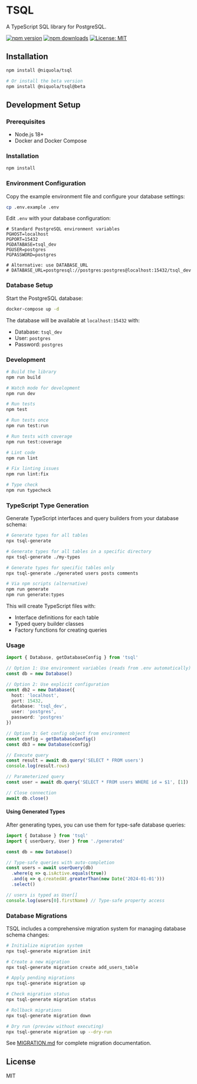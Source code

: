 # TSQL

A TypeScript SQL library for PostgreSQL.

[![npm version](https://badge.fury.io/js/@niquola/tsql.svg)](https://badge.fury.io/js/@niquola/tsql)
[![npm downloads](https://img.shields.io/npm/dm/@niquola/tsql.svg)](https://www.npmjs.com/package/@niquola/tsql)
[![License: MIT](https://img.shields.io/badge/License-MIT-yellow.svg)](https://opensource.org/licenses/MIT)

## Installation

```bash
npm install @niquola/tsql

# Or install the beta version
npm install @niquola/tsql@beta
```

## Development Setup

### Prerequisites

- Node.js 18+
- Docker and Docker Compose

### Installation

```bash
npm install
```

### Environment Configuration

Copy the example environment file and configure your database settings:

```bash
cp .env.example .env
```

Edit `.env` with your database configuration:

```env
# Standard PostgreSQL environment variables
PGHOST=localhost
PGPORT=15432
PGDATABASE=tsql_dev
PGUSER=postgres
PGPASSWORD=postgres

# Alternative: use DATABASE_URL
# DATABASE_URL=postgresql://postgres:postgres@localhost:15432/tsql_dev
```

### Database Setup

Start the PostgreSQL database:

```bash
docker-compose up -d
```

The database will be available at `localhost:15432` with:
- Database: `tsql_dev`
- User: `postgres`
- Password: `postgres`

### Development

```bash
# Build the library
npm run build

# Watch mode for development
npm run dev

# Run tests
npm test

# Run tests once
npm run test:run

# Run tests with coverage
npm run test:coverage

# Lint code
npm run lint

# Fix linting issues
npm run lint:fix

# Type check
npm run typecheck
```

### TypeScript Type Generation

Generate TypeScript interfaces and query builders from your database schema:

```bash
# Generate types for all tables
npx tsql-generate

# Generate types for all tables in a specific directory
npx tsql-generate ./my-types

# Generate types for specific tables only
npx tsql-generate ./generated users posts comments

# Via npm scripts (alternative)
npm run generate
npm run generate:types
```

This will create TypeScript files with:
- Interface definitions for each table
- Typed query builder classes
- Factory functions for creating queries

### Usage

```typescript
import { Database, getDatabaseConfig } from 'tsql'

// Option 1: Use environment variables (reads from .env automatically)
const db = new Database()

// Option 2: Use explicit configuration
const db2 = new Database({
  host: 'localhost',
  port: 15432,
  database: 'tsql_dev',
  user: 'postgres',
  password: 'postgres'
})

// Option 3: Get config object from environment
const config = getDatabaseConfig()
const db3 = new Database(config)

// Execute query
const result = await db.query('SELECT * FROM users')
console.log(result.rows)

// Parameterized query
const user = await db.query('SELECT * FROM users WHERE id = $1', [1])

// Close connection
await db.close()
```

#### Using Generated Types

After generating types, you can use them for type-safe database queries:

```typescript
import { Database } from 'tsql'
import { userQuery, User } from './generated'

const db = new Database()

// Type-safe queries with auto-completion
const users = await userQuery(db)
  .where(q => q.isActive.equals(true))
  .and(q => q.createdAt.greaterThan(new Date('2024-01-01')))
  .select()

// users is typed as User[]
console.log(users[0].firstName) // Type-safe property access
```

### Database Migrations

TSQL includes a comprehensive migration system for managing database schema changes:

```bash
# Initialize migration system
npx tsql-generate migration init

# Create a new migration
npx tsql-generate migration create add_users_table

# Apply pending migrations
npx tsql-generate migration up

# Check migration status
npx tsql-generate migration status

# Rollback migrations
npx tsql-generate migration down

# Dry run (preview without executing)
npx tsql-generate migration up --dry-run
```

See [MIGRATION.md](./MIGRATION.md) for complete migration documentation.

## License

MIT 